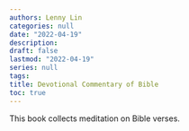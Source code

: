 ```yaml
---
authors: Lenny Lin
categories: null
date: "2022-04-19"
description: 
draft: false
lastmod: "2022-04-19"
series: null
tags: 
title: Devotional Commentary of Bible
toc: true
---
```



This book collects meditation on Bible verses.


